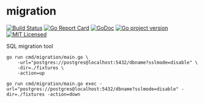 # migration
[![Build Status](https://travis-ci.org/felipeweb/migration.svg?branch=master)](https://travis-ci.org/felipeweb/migration)
[![Go Report Card](https://goreportcard.com/badge/github.com/felipeweb/migration)](https://goreportcard.com/report/github.com/felipeweb/migration)
[![GoDoc](https://godoc.org/github.com/felipeweb/migration?status.png)](https://godoc.org/github.com/felipeweb/migration)
[![Go project version](https://badge.fury.io/go/github.com%2Ffelipeweb%2Fmigration.svg)](https://badge.fury.io/go/github.com/felipeweb/migration)
[![MIT Licensed](https://img.shields.io/badge/license-MIT-green.svg)](https://tldrlegal.com/license/mit-license)

SQL migration tool

```console
go run cmd/migration/main.go \
    -url="postgres://postgres@localhost:5432/dbname?sslmode=disable" \
    -dir=./fixtures \
    -action=up
```

```console
go run cmd/migration/main.go exec -url="postgres://postgres@localhost:5432/dbname?sslmode=disable" -dir=./fixtures -action=down